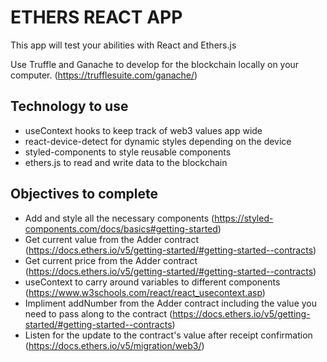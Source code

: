 # ETHERS REACT APP

This app will test your abilities with React and Ethers.js

Use Truffle and Ganache to develop for the blockchain locally on your computer. (https://trufflesuite.com/ganache/)

## Technology to use

- useContext hooks to keep track of web3 values app wide
- react-device-detect for dynamic styles depending on the device
- styled-components to style reusable components
- ethers.js to read and write data to the blockchain

## Objectives to complete

- Add and style all the necessary components
  (https://styled-components.com/docs/basics#getting-started)
- Get current value from the Adder contract
  (https://docs.ethers.io/v5/getting-started/#getting-started--contracts)
- Get current price from the Adder contract
  (https://docs.ethers.io/v5/getting-started/#getting-started--contracts)
- useContext to carry around variables to different components
  (https://www.w3schools.com/react/react_usecontext.asp)
- Impliment addNumber from the Adder contract including the value you need to pass along to the contract
  (https://docs.ethers.io/v5/getting-started/#getting-started--contracts)
- Listen for the update to the contract's value after receipt confirmation
  (https://docs.ethers.io/v5/migration/web3/)
